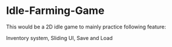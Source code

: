 # Idle-Farming-Game
 
This would be a 2D idle game to mainly practice following feature:

Inventory system, Sliding UI, Save and Load
